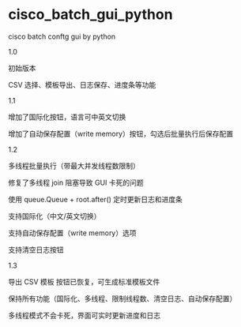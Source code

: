 # cisco_batch_gui_python
cisco batch conftg gui by python

1.0

初始版本

 CSV 选择、模板导出、日志保存、进度条等功能
 
1.1

增加了国际化按钮，语言可中英文切换

增加了自动保存配置（write memory）按钮，勾选后批量执行后保存配置

1.2

 多线程批量执行（带最大并发线程数限制）
 
 修复了多线程 join 阻塞导致 GUI 卡死的问题
 
 使用 queue.Queue + root.after() 定时更新日志和进度条
 
 支持国际化（中文/英文切换）
 
支持自动保存配置（write memory）选项

支持清空日志按钮


1.3

导出 CSV 模板 按钮已恢复，可生成标准模板文件

保持所有功能（国际化、多线程、限制线程数、清空日志、自动保存配置）

多线程模式不会卡死，界面可实时更新进度和日志

